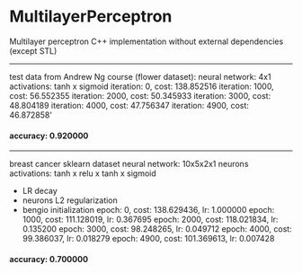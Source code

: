 # MultilayerPerceptron
Multilayer perceptron C++ implementation without external dependencies (except STL)

----------------------------------------------------------------------
test data from Andrew Ng course (flower dataset):
neural network: 4x1
activations: tanh x sigmoid
 iteration: 0, cost: 138.852516
 iteration: 1000, cost: 56.552355
 iteration: 2000, cost: 50.345933
 iteration: 3000, cost: 48.804189
 iteration: 4000, cost: 47.756347
 iteration: 4900, cost: 46.872858'
#### accuracy: 0.920000

----------------------------------------------------------------------
breast cancer sklearn dataset
neural network: 10x5x2x1 neurons
activations: tanh x relu x tanh x sigmoid
+ LR decay
+ neurons L2 regularization
+ bengio initialization
 epoch: 0, cost: 138.629436, lr: 1.000000 
 epoch: 1000, cost: 111.128019, lr: 0.367695 
 epoch: 2000, cost: 118.021834, lr: 0.135200 
 epoch: 3000, cost: 98.248265, lr: 0.049712 
 epoch: 4000, cost: 99.386037, lr: 0.018279 
 epoch: 4900, cost: 101.369613, lr: 0.007428 
#### accuracy: 0.700000
